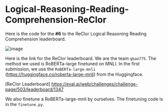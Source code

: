 # Logical-Reasoning-Reading-Comprehension-ReClor
Here is the code for the **#6** to the ReClor Logical Reasoning Reading Comprehension leaderboard. 

![image](https://user-images.githubusercontent.com/23516191/125377937-f4415080-e3e1-11eb-897d-48350be6792f.png)

Here is the link for the ReClor leaderboard. We are the team `qbao775`. The method we used is RoBERTa-large finetuned on MNLI. In the first submission, we use the `RoBERTa-large-mnli` (https://huggingface.co/roberta-large-mnli) from the Huggingface. 

[ReClor Leaderboard] https://eval.ai/web/challenges/challenge-page/503/leaderboard/1347

We also finetune a RoBERTa-large-mnli by ourselves. The finetuning code is in the `finetune.py`.
